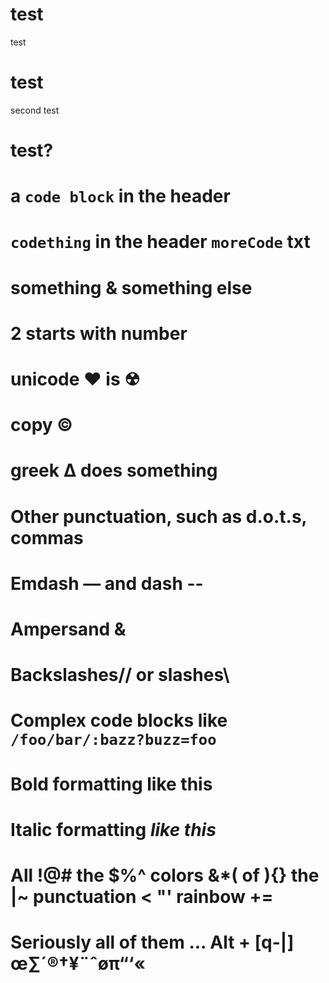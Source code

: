 # test
test


# test
second test

# test?

# a `code block` in the header

# `codething` in the header `moreCode` txt


# something & something else

# 2 starts with number


# unicode ♥ is ☢

# copy ©

# greek ∆ does something

# Other punctuation, such as d.o.t.s, commas 

# Emdash –– and dash --

# Ampersand &

# Backslashes// or slashes\\

# Complex code blocks like `/foo/bar/:bazz?buzz=foo`

# Bold formatting **like this**

# Italic formatting _like this_

# All !@# the $%^ colors &*( of ){} the |~ punctuation < "' rainbow += 

# Seriously all of them ... Alt + [q-|] œ∑´®†¥¨ˆøπ“‘«